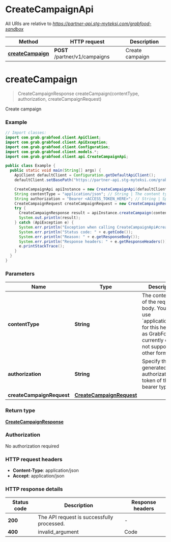 # CreateCampaignApi

All URIs are relative to *https://partner-api.stg-myteksi.com/grabfood-sandbox*

| Method | HTTP request | Description |
|------------- | ------------- | -------------|
| [**createCampaign**](CreateCampaignApi.md#createCampaign) | **POST** /partner/v1/campaigns | Create campaign |


<a id="createCampaign"></a>
# **createCampaign**
> CreateCampaignResponse createCampaign(contentType, authorization, createCampaignRequest)

Create campaign

### Example
```java
// Import classes:
import com.grab.grabfood.client.ApiClient;
import com.grab.grabfood.client.ApiException;
import com.grab.grabfood.client.Configuration;
import com.grab.grabfood.client.models.*;
import com.grab.grabfood.client.api.CreateCampaignApi;

public class Example {
  public static void main(String[] args) {
    ApiClient defaultClient = Configuration.getDefaultApiClient();
    defaultClient.setBasePath("https://partner-api.stg-myteksi.com/grabfood-sandbox");

    CreateCampaignApi apiInstance = new CreateCampaignApi(defaultClient);
    String contentType = "application/json"; // String | The content type of the request body. You must use `application/json` for this header as GrabFood API currently does not support other formats.
    String authorization = "Bearer <ACCESS_TOKEN_HERE>"; // String | Specify the generated authorization token of the bearer type.
    CreateCampaignRequest createCampaignRequest = new CreateCampaignRequest(); // CreateCampaignRequest | 
    try {
      CreateCampaignResponse result = apiInstance.createCampaign(contentType, authorization, createCampaignRequest);
      System.out.println(result);
    } catch (ApiException e) {
      System.err.println("Exception when calling CreateCampaignApi#createCampaign");
      System.err.println("Status code: " + e.getCode());
      System.err.println("Reason: " + e.getResponseBody());
      System.err.println("Response headers: " + e.getResponseHeaders());
      e.printStackTrace();
    }
  }
}
```

### Parameters

| Name | Type | Description  | Notes |
|------------- | ------------- | ------------- | -------------|
| **contentType** | **String**| The content type of the request body. You must use &#x60;application/json&#x60; for this header as GrabFood API currently does not support other formats. | |
| **authorization** | **String**| Specify the generated authorization token of the bearer type. | |
| **createCampaignRequest** | [**CreateCampaignRequest**](CreateCampaignRequest.md)|  | |

### Return type

[**CreateCampaignResponse**](CreateCampaignResponse.md)

### Authorization

No authorization required

### HTTP request headers

 - **Content-Type**: application/json
 - **Accept**: application/json

### HTTP response details
| Status code | Description | Response headers |
|-------------|-------------|------------------|
| **200** | The API request is successfully processed. |  -  |
| **400** | invalid_argument | Code | Reason           | Message                            | | ---- | ---------------- | ----------------------------------- | | 400  | invalid_argument | items not found                  | | 400  | invalid_argument | startTime has to be after now    | | 400  | invalid_argument | CAMPAIGN_START_TIME_TOO_CLOSE_TO_NOW:failed to create MFC:    | | 400  | invalid_argument | CAMPAIGN_DURATION_TOO_LONG:failed to create MFC:    | | 400  | invalid_argument | EFFECTIVE_DATE_OVERLAP:failed to create MFC: Item(s) are on multiple promotions in the same promotion period: SGITE2021052909250501859400 (4-CY4VMFMANYBYJ6-CZNZFFL1G8KKLX-94794295)\&quot;    | | 400  | invalid_argument | EATER_TYPE_CONDITION_IS_NOT_SUPPORTED:failed to create MFC: This level campaign can&#39;t be applied for such eater type    | | 400  | invalid_argument | INVALID_QUOTAS:failed to create MFC:    | | 400  | invalid_argument | INVALID_DISCOUNT_VALUE:failed to create MFC:     | | 400  | invalid_argument | INVALID_PARAMS:failed to create MFC: Order level campaign should have min basket condition    | | 400  | invalid_argument | INVALID_BUNDLE_OFFER:failed to create MFC: bundle price invalid    | | 400  | invalid_argument | INVALID_BUNDLE_OFFER:failed to create MFC: itemIDs should be between 2 and 20    | | 400  | invalid_argument | NOT_SUPPORT_BUNDLE_SAME_MULTIPLE_ITEMS:failed to create MFC: bundle multiple items is not supported for same item bundle    | | 400  | invalid_argument | EXCEED_ACTIVE_CAMPAIGN_MAX_LIMIT:failed to create MFC: number of same campaign level&#39;s promotions exceeds maximum limit(100)    |  |  -  |

